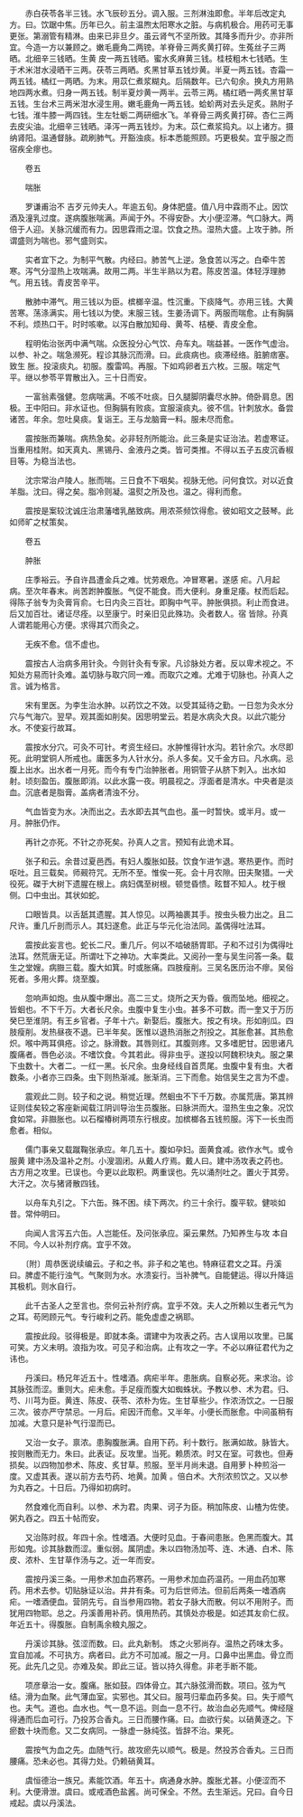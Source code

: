 <!-- { "loadSidebar": true } -->
　　赤白茯苓各半三钱。水飞辰砂五分。调入服。三剂淋浊即愈。半年后改定丸方。曰。饮踞中焦。历年已久。前主温煦太阳寒水之脏。与病机极合。用药可无事更张。第溺管有精淋。由来已非旦夕。虽云肾气不坚所致。其降多而升少。亦非所宜。今造一方以兼顾之。嫩毛鹿角二两镑。羊脊骨三两炙黄打碎。生菟丝子三两晒。北细辛三钱晒。生黄 皮一两五钱晒。蜜水炙麻黄三钱。桂枝粗木七钱晒。生于术米泔水浸晒干三两。茯苓三两晒。炙黑甘草五钱炒黄。半夏一两五钱。杏霜一两五钱。橘红一两晒。为末。用苡仁煮浆糊丸。后隔数年。已六旬余。换丸方用熟地四两水煮。归身一两五钱。制半夏炒黄一两半。云苓三两。橘红晒一两炙黑甘草五钱。生台术三两米泔水浸生用。嫩毛鹿角一两五钱。蛤蚧两对去头足炙。熟附子七钱。淮牛膝一两四钱。生左牡蛎二两研细水飞。羊脊骨三两炙黄打碎。杏仁三两去皮尖油。北细辛三钱晒。泽泻一两五钱炒。为末。苡仁煮浆捣丸。以上诸方。摄纳肾阳。温通督脉。疏刷肺气。开豁浊痰。标本悉能照顾。巧更极矣。宜乎服之而宿疾全瘳也。

　　卷五

　　喘胀

　　罗谦甫治不 吉歹元帅夫人。年逾五旬。身体肥盛。值八月中霖雨不止。因饮酒及潼乳过度。遂病腹胀喘满。声闻于外。不得安卧。大小便涩滞。气口脉大。两倍于人迎。关脉沉缓而有力。因思霖雨之湿。饮食之热。湿热大盛。上攻于肺。所谓盛则为喘也。邪气盛则实。

　　实者宜下之。为制平气散。内经曰。肺苦气上逆。急食苦以泻之。白牵牛苦寒。泻气分湿热上攻喘满。故用二两。半生半熟以为君。陈皮苦温。体轻浮理肺气。用五钱。青皮苦辛平。

　　散肺中滞气。用三钱以为臣。槟榔辛温。性沉重。下痰降气。亦用三钱。大黄苦寒。荡涤满实。用七钱以为使。末服三钱。生姜汤调下。两服而喘愈。止有胸膈不利。烦热口干。时时咳嗽。以泻白散加知母、黄芩、桔梗、青皮全愈。

　　程明佑治张丙中满气喘。众医投分心气饮、舟车丸。喘益甚。一医作气虚治。以参、补之。喘急濒死。程诊其脉沉而滑。曰。此痰病也。痰滞经络。脏腑痞塞。致生 胀。投滚痰丸。初服。腹雷鸣。再服。下如鸡卵者五六枚。三服。喘定气平。继以参苓平胃散出入。三十日而安。

　　一富翁素强健。忽病喘满。不咳不吐痰。日久腿脚阴囊尽水肿。倚卧肩息。困极。王中阳曰。非水证也。但胸膈有败痰。宜服滚痰丸。彼不信。针刺放水。备尝诸苦。年余。忽吐臭痰。复诣王。王与龙脑膏一料。服未尽而愈。

　　震按胀而兼喘。病热急矣。必非轻剂所能治。此三条是实证治法。若虚寒证。当重用桂附。如天真丸、黑锡丹、金液丹之类。皆可类推。不得以五子五皮沉香椒目等。为稳当法也。

　　沈宗常治卢陵人。胀而喘。三日食不下咽矣。视脉无他。问何食饮。对以近食羊脂。沈曰。得之矣。脂冷则凝。温熨之所及也。温之。得利而愈。

　　震按是案较沈诚庄治肃藩嗜乳酪致病。用浓茶频饮得愈。彼如昭文之鼓琴。此如师旷之杖策矣。

　　卷五

　　肿胀

　　庄季裕云。予自许昌遭金兵之难。忧劳艰危。冲冒寒暑。遂感 疟。八月起病。至次年春末。尚苦跗肿腹胀。气促不能食。而大便利。身重足痿。杖而后起。得陈子翁专为灸膏肓俞。七日内灸三百壮。即胸中气平。肿胀俱损。利止而食进。后又加百壮。诸证尽痊。以至康宁。时亲旧见此殊功。灸者数人。宿 皆除。孙真人谓若能用心方便。求得其穴而灸之。

　　无疾不愈。信不虚也。

　　震按古人治病多用针灸。今则针灸有专家。凡诊脉处方者。反以卑术视之。不知处方易而针灸难。盖切脉与取穴同一难。而取穴之难。尤难于切脉也。孙真人之言。诚为格言。

　　宋有里医。为李生治水肿。以药饮之不效。以受其延待之勤。一日忽为灸水分穴与气海穴。翌早。观其面如削矣。因思明堂云。若是水病灸大良。以此穴能分水。不使妄行故耳。

　　震按水分穴。可灸不可针。考资生经曰。水肿惟得针水沟。若针余穴。水尽即死。此明堂铜人所戒也。庸医多为人针水分。杀人多矣。又千金方曰。凡水病。忌腹上出水。出水者一月死。而今有专门治肿胀者。用铜管子从脐下刺入。出水如射。顷刻盈缶。腹胀即消。以此水露一夜。明晨视之。浮面者是清水。中央者是淡血。沉底者是脂膏。盖病者清浊不分。

　　气血皆变为水。决而出之。去水即去其气血也。虽一时暂快。或半月。或一月。肿胀仍作。

　　再针之亦死。不针之亦死矣。孙真人之言。预知有此诡术耳。

　　张子和云。余昔过夏邑西。有妇人腹胀如鼓。饮食乍进乍退。寒热更作。而时呕吐。且三载矣。师觋符咒。无所不至。惟俟一死。会十月农隙。田夫聚猎。一犬役死。磔于大树下遗腥在根上。病妇偶至树根。顿觉昏愦。眩瞀不知人。枕于根侧。口中虫出。其状如蛇。

　　口眼皆具。以舌舐其遗腥。其人惊见。以两袖裹其手。按虫头极力出之。且二尺许。重几斤剖而示人。其妇遂愈。此正与华元化治法同。盖偶得吐法耳。

　　震按此妄言也。蛇长二尺。重几斤。何以不啮破肠胃耶。子和不过引为偶得吐法耳。然荒唐无证。所谓吐下之神功。大率类此。又阅孙一奎与吴生问答一条。载生之堂嫂。病臌三载。腹大如箕。时或胀痛。四肢瘦削。三吴名医历治不瘳。吴俗死者。多用火葬。烧至腹。

　　忽响声如炮。虫从腹中爆出。高二三丈。烧所之天为昏。俄而坠地。细视之。皆蛔也。不下千万。大者长尺余。虫腹中复生小虫。甚多不可数。而一奎又于万历癸巳至淮阴。有王乡官者。子年十六。新娶后。腹胀大。按之有块。形如削瓜。四肢瘦削。发热昼夜不退。已半年矣。医惟以退热消胀之剂投之。其胀愈甚。其热愈炽。喉中两耳俱疮。诊之。脉滑数。其唇则红。其腹则疼。又多嗜肥甘。因思诸凡腹痛者。唇色必淡。不嗜饮食。今其若此。得非虫乎。遂投以阿魏积块丸。服之果下虫数十。大者二。一红一黑。长尺余。虫身经线自首贯尾。虫腹中复有虫。大者数条。小者亦三四条。虫下则热渐减。胀渐消。三下而愈。始信吴生之言为不虚。

　　震观此二则。较子和之说。稍觉近理。然蛔虫不下千万数。亦属荒唐。第其辨证则佳矣较之客座新闻载江阴训导治生员腹胀。曰脉洪而大。湿热生虫之象。况饮食如常。非臌胀也。以石榴椿树两项东行根皮。加槟榔各五钱煎服。泻下一长虫而愈者。相似。

　　儒门事亲又载蹴鞠张承应。年几五十。腹如孕妇。面黄食减。欲作水气。或令服黄 建中汤及温补之剂。小溲涸闭。从戴人疗焉。戴人曰。建中汤攻表之药也。古方用之攻里。已误也。今更以此取积。两重误也。先以涌剂吐之。置火于其旁。大汗之。次与猪肾散四钱。

　　以舟车丸引之。下六缶。殊不困。续下两次。约三十余行。腹平软。健啖如昔。常仲明曰。

　　向闻人言泻五六缶。人岂能任。及问张承应。渠云果然。乃知养生与攻 本自不同。今人以补剂疗病。宜乎不效。

　　〔附〕周恭医说续编云。子和之书。非子和之笔也。特麻征君文之耳。丹溪曰。脾虚不能行浊气。气聚则为水。水溃妄行。当补脾气。自能健运。得以升降运其极机。则水自行。

　　此千古圣人之至言也。奈何云补剂疗病。宜乎不效。夫人之所赖以生者元气为之耳。苟罔顾元气。专行峻利之药。能免虚虚之祸耶。

　　震按此段。驳得极是。即就本条。谓建中为攻表之药。古人误用以攻里。已属可笑。方义未明。浪指为攻。可见子和治病。止有攻之一字。不必以麻征君代为之讳也。

　　丹溪曰。杨兄年近五十。性嗜酒。病疟半年。患胀病。自察必死。来求治。诊其脉弦而涩。重则大。疟未愈。手足瘦而腹大如蜘蛛状。予教以参、术为君。归、芍、川芎为臣。黄连、陈皮、茯苓、浓朴为佐。生甘草些少。作浓汤饮之。一日服三次。彼亦严守禁忌。一月后。疟因汗而愈。又半年。小便长而胀愈。中间虽稍有加减。大意只是补气行湿而已。

　　又治一女子。禀浓。患胸腹胀满。自用下药。利十数行。胀满如故。脉皆大。按则散而无力。朱曰。此表证。反攻里。当死。赖质浓。时又在室。可救也。但寿损矣。以四物加参术、陈皮、炙甘草。煎服。至半月尚未退。自用萝卜种煎浴一度。又虚其表。遂以前方去芍药、地黄。加黄 。倍白术。大剂浓煎饮之。又以参为丸吞之。十日后。乃得如初病时。

　　然食难化而自利。以参、术为君。肉果、诃子为臣。稍加陈皮、山楂为佐使。粥丸吞之。四五十帖而安。

　　又治陈时叔。年四十余。性嗜酒。大便时见血。于春间患胀。色黑而腹大。其形如鬼。诊其脉数而涩。重似弱。属阴虚。朱以四物汤加芩、连、木通、白术、陈皮、浓朴、生甘草作汤与之。近一年而安。

　　震按丹溪三条。一用参术加血药寒药。一用参术加血药温药。一用血药加寒药。用术去参。切贴脉证以治。井井有条。可为后世师法。但前后两条一嗜酒病疟。一嗜酒便血。营阴先亏。自当参用四物。若女子脉大而散。何以不用附子。而犹用四物耶。总之。丹溪善用补药。慎用热药。其慎处亦极是。如述其友俞仁叔。年近五十。得腹胀。自制禹余粮丸服之。

　　丹溪诊其脉。弦涩而数。曰。此丸新制。 炼之火邪尚存。温热之药味太多。宜自加减。不可执方。病者曰。此方不可加减。服之一月。口鼻中出黑血。骨立而死。此先几之见。亦难及矣。即此三证。皆以持久得愈。非老手断不能。

　　项彦章治一女。腹痛。胀如鼓。四体骨立。其六脉弦滑而数。项曰。弦为气结。滑为血聚。此气薄血室。实邪也。其父曰。服芎归辈血药多矣。曰。失于顺气也。夫气。道也。血水也。气一息不运。则血一息不行。故治血必先顺气。俾经隧得通而后血可行。乃投苏合香丸。三日而腰作痛。曰。血欲行矣。以硝黄逐之。下瘀数十块而愈。又二女病同。一脉虚一脉纯弦。皆辞不治。果死。

　　震按气为血之先。血随气行。故攻瘀先以顺气。极是。然投苏合香丸。三日而腰痛。恐未必也。其得力处。仍赖硝黄耳。

　　虞恒德治一族兄。素能饮酒。年五十。病通身水肿。腹胀尤甚。小便涩而不利。大便滑泄。虞曰。或戒酒色盐酱。尚可保全。不然。去生渐远。兄曰。自今日戒起。虞以丹溪法。

